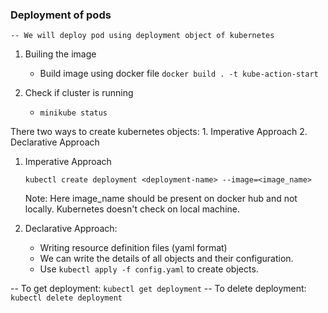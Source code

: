 ### Deployment of pods

    -- We will deploy pod using deployment object of kubernetes
    
1. Builing the image

    - Build image using docker file
        `docker build . -t kube-action-start`

2. Check if cluster is running

    - `minikube status`

There two ways to create kubernetes objects:
    1. Imperative Approach
    2. Declarative Approach

1. Imperative Approach

    `kubectl create deployment <deployment-name> --image=<image_name>`

    Note: Here image_name should be present on docker hub and not locally.
          Kubernetes doesn't check on local machine.

2. Declarative Approach: 

    - Writing resource definition files (yaml format)
    - We can write the details of all objects and their configuration.
    - Use `kubectl apply -f config.yaml` to create objects.

-- To get deployment: `kubectl get deployment`
-- To delete deployment: `kubectl delete deployment`